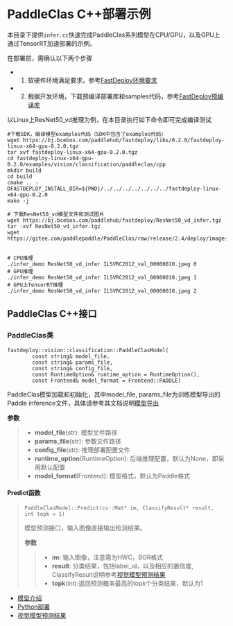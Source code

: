 # PaddleClas C++部署示例

本目录下提供`infer.cc`快速完成PaddleClas系列模型在CPU/GPU，以及GPU上通过TensorRT加速部署的示例。

在部署前，需确认以下两个步骤

- 1. 软硬件环境满足要求，参考[FastDeploy环境要求](../../../../../docs/quick_start/requirements.md)  
- 2. 根据开发环境，下载预编译部署库和samples代码，参考[FastDeploy预编译库](../../../../../docs/compile/prebuilt_libraries.md)

以Linux上ResNet50_vd推理为例，在本目录执行如下命令即可完成编译测试

```
#下载SDK，编译模型examples代码（SDK中包含了examples代码）
wget https://bj.bcebos.com/paddlehub/fastdeploy/libs/0.2.0/fastdeploy-linux-x64-gpu-0.2.0.tgz
tar xvf fastdeploy-linux-x64-gpu-0.2.0.tgz
cd fastdeploy-linux-x64-gpu-0.2.0/examples/vision/classification/paddleclas/cpp
mkdir build
cd build
cmake .. -DFASTDEPLOY_INSTALL_DIR=${PWD}/../../../../../../../fastdeploy-linux-x64-gpu-0.2.0 
make -j

# 下载ResNet50_vd模型文件和测试图片
wget https://bj.bcebos.com/paddlehub/fastdeploy/ResNet50_vd_infer.tgz
tar -xvf ResNet50_vd_infer.tgz
wget https://gitee.com/paddlepaddle/PaddleClas/raw/release/2.4/deploy/images/ImageNet/ILSVRC2012_val_00000010.jpeg


# CPU推理
./infer_demo ResNet50_vd_infer ILSVRC2012_val_00000010.jpeg 0
# GPU推理
./infer_demo ResNet50_vd_infer ILSVRC2012_val_00000010.jpeg 1
# GPU上TensorRT推理
./infer_demo ResNet50_vd_infer ILSVRC2012_val_00000010.jpeg 2
```

## PaddleClas C++接口

### PaddleClas类

```
fastdeploy::vision::classification::PaddleClasModel(
        const string& model_file,
        const string& params_file,
        const string& config_file,
        const RuntimeOption& runtime_option = RuntimeOption(),
        const Frontend& model_format = Frontend::PADDLE)
```

PaddleClas模型加载和初始化，其中model_file, params_file为训练模型导出的Paddle inference文件，具体请参考其文档说明[模型导出](https://github.com/PaddlePaddle/PaddleClas/blob/release/2.4/docs/zh_CN/inference_deployment/export_model.md#2-%E5%88%86%E7%B1%BB%E6%A8%A1%E5%9E%8B%E5%AF%BC%E5%87%BA)

**参数**

> * **model_file**(str): 模型文件路径
> * **params_file**(str): 参数文件路径
> * **config_file**(str): 推理部署配置文件
> * **runtime_option**(RuntimeOption): 后端推理配置，默认为None，即采用默认配置
> * **model_format**(Frontend): 模型格式，默认为Paddle格式

#### Predict函数

> ```
> PaddleClasModel::Predict(cv::Mat* im, ClassifyResult* result, int topk = 1)
> ```
> 
> 模型预测接口，输入图像直接输出检测结果。
> 
> **参数**
> 
> > * **im**: 输入图像，注意需为HWC，BGR格式
> > * **result**: 分类结果，包括label_id，以及相应的置信度, ClassifyResult说明参考[视觉模型预测结果](../../../../../docs/api/vision_results/)
> > * **topk**(int):返回预测概率最高的topk个分类结果，默认为1


- [模型介绍](../../)
- [Python部署](../python)
- [视觉模型预测结果](../../../../../docs/api/vision_results/)
